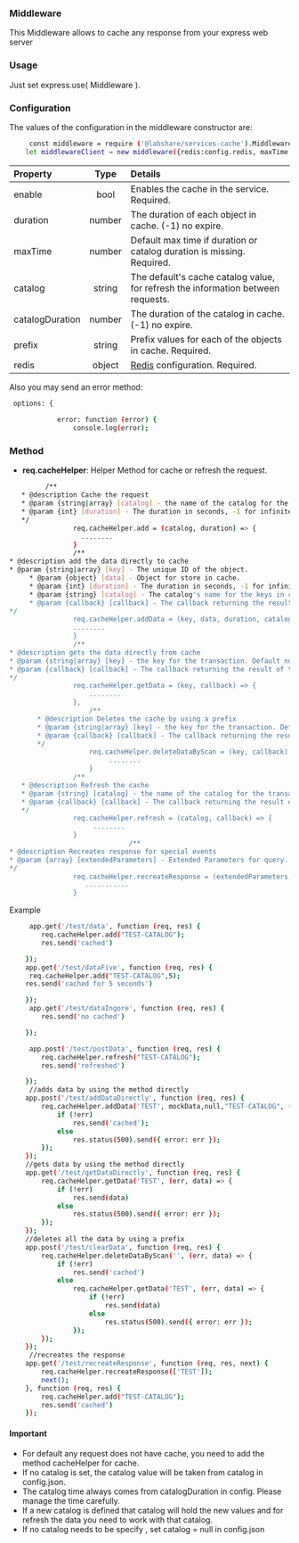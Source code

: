 ### Middleware

This Middleware allows to cache any response from your express web server

### Usage

Just set express.use( Middleware ).

### Configuration
The values of the configuration in the middleware constructor are:

```sh
     const middleware = require ('@labshare/services-cache').Middleware;
    let middlewareClient = new middleware({redis:config.redis, maxTime:config.maxTime, prefix:config.prefix, catalogDuration: config.catalogDuration, logger: config.options });
```
| Property  | Type | Details |
| :-------------- |:------:|:----- |
|enable        | bool | Enables the cache in the service. Required. |
| duration        | number | The duration of each object in cache. (-1) no expire.|
| maxTime        | number | Default max time if duration or catalog duration is missing. Required. |
| catalog    | string | The default's cache catalog value, for refresh the information between requests. |
| catalogDuration        | number | The duration of the catalog in cache. (-1) no expire. |
| prefix    | string | Prefix values for each of the objects in cache. Required. |
| redis    | object |[Redis](https://github.com/NodeRedis/node_redis) configuration. Required. |

Also you may send an error method:
```sh
 options: {
       
            error: function (error) {
                console.log(error);

```

### Method
- **req.cacheHelper**: Helper Method for cache or refresh the request.
```sh
         /**
   * @description Cache the request
   * @param {string|array} [catalog] - the name of the catalog for the transaction. Default null.
   * @param {int} [duration] - The duration in seconds, -1 for infinite duration.
   */
                req.cacheHelper.add = (catalog, duration) => {
                  ........
                }
                /**
* @description add the data directly to cache
* @param {string|array} [key] - The unique ID of the object.
     * @param {object} [data] - Object for store in cache.
     * @param {int} [duration] - The duration in seconds, -1 for infinite duration.
     * @param {string} [catalog] - The catalog's name for the keys in cache.
     * @param {callback} [callback] - The callback returning the result of the transaction.
*/
                req.cacheHelper.addData = (key, data, duration, catalog, callback) => {
                ........
                }
                /**
* @description gets the data directly from cache
* @param {string|array} [key] - the key for the transaction. Default null.
* @param {callback} [callback] - The callback returning the result of the transaction.
*/
                req.cacheHelper.getData = (key, callback) => {
                    ........
                },
                    /**
       * @description Deletes the cache by using a prefix
       * @param {string|array} [key] - the key for the transaction. Default null.
       * @param {callback} [callback] - The callback returning the result of the transaction.
       */
                    req.cacheHelper.deleteDataByScan = (key, callback) => {
                         ........
                    }
                /**
   * @description Refresh the cache
   * @param {string} [catalog] - the name of the catalog for the transaction. Default null.
   * @param {callback} [callback] - The callback returning the result of the transaction.
   */
                req.cacheHelper.refresh = (catalog, callback) => {
                     ........
                }
                              /**
* @description Recreates response for special events
* @param {array} [extendedParameters] - Extended Parameters for query.
*/
                req.cacheHelper.recreateResponse = (extendedParameters, next) => {
                   ...........
                }
```
Example

```sh
     app.get('/test/data', function (req, res) {
        req.cacheHelper.add("TEST-CATALOG");
        res.send('cached')

    });
    app.get('/test/dataFive', function (req, res) {
     req.cacheHelper.add("TEST-CATALOG",5);
    res.send('cached for 5 seconds')

    });
     app.get('/test/dataIngore', function (req, res) {
        res.send('no cached')

    });

     app.post('/test/postData', function (req, res) {
        req.cacheHelper.refresh("TEST-CATALOG");
        res.send('refreshed')

    });
     //adds data by using the method directly
    app.post('/test/addDataDirectly', function (req, res) {
        req.cacheHelper.addData('TEST', mockData,null,"TEST-CATALOG", (err, data) => {
            if (!err)
                res.send('cached');
            else
                res.status(500).send({ error: err });
        });
    });
    //gets data by using the method directly
    app.get('/test/getDataDirectly', function (req, res) {
        req.cacheHelper.getData('TEST', (err, data) => {
            if (!err)
                res.send(data)
            else
                res.status(500).send({ error: err });
        });
    });
    //deletes all the data by using a prefix
    app.post('/test/clearData', function (req, res) {
        req.cacheHelper.deleteDataByScan('', (err, data) => {
            if (!err)
                res.send('cached')
            else
                req.cacheHelper.getData('TEST', (err, data) => {
                    if (!err)
                        res.send(data)
                    else
                        res.status(500).send({ error: err });
                });
        });
    });
     //recreates the response
    app.get('/test/recreateResponse', function (req, res, next) {
        req.cacheHelper.recreateResponse(['TEST']);
        next();
    }, function (req, res) {
        req.cacheHelper.add("TEST-CATALOG");
        res.send('cached')
    });
```
#### Important
- For default any request does not have cache, you need to add the method cacheHelper for cache.
- If no catalog is set, the catalog value will be taken from catalog in config.json.
- The catalog time always comes from catalogDuration in config. Please manage the time carefully. 
- If a new catalog is defined that catalog will hold the new values and for refresh the data
you need to work with that catalog.
- If no catalog needs to be specify , set catalog = null in config.json